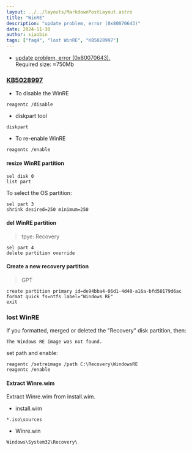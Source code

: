 ```yaml
---
layout: ../../layouts/MarkdownPostLayout.astro
title: "WinRE"
description: "update problem, error (0x80070643)"
date: 2024-11-30
author: xiaobin
tags: ["faq4", "lost WinRE", "KB5028997"]
---
```


- [update problem, error (0x80070643).](https://answers.microsoft.com/en-us/windows/forum/all/kb5034441-update-problem-error-0x80070643/0821b603-9707-4587-9da5-e5809cac3779)    
Required size: ≈750Mb

### [KB5028997](https://support.microsoft.com/en-us/topic/kb5028997-instructions-to-manually-resize-your-partition-to-install-the-winre-update-400faa27-9343-461c-ada9-24c8229763bf)
- To disable the WinRE
```
reagentc /disable
```
- diskpart tool
```
diskpart
```
- To re-enable WinRE
```
reagentc /enable
```

#### resize WinRE partition
```
sel disk 0
list part
```
To select the OS partition:
```
sel part 3
shrink desired=250 minimum=250
```
#### del WinRE partition
> tpye: Recovery
```
sel part 4
delete partition override
```
#### Create a new recovery partition
> GPT
```
create partition primary id=de94bba4-06d1-4d40-a16a-bfd50179d6ac
format quick fs=ntfs label="Windows RE"
exit
```

### lost WinRE
If you formatted, merged or deleted the "Recovery" disk partition, 
then:
```
The Windows RE image was not found.
```

set path and enable:
```
reagentc /setreimage /path C:\Recovery\WindowsRE
reagentc /enable
```

#### Extract Winre.wim
Extract Winre.wim from install.wim.
- install.wim    
```
*.iso\sources
```
- Winre.win
```
Windows\System32\Recovery\
```
